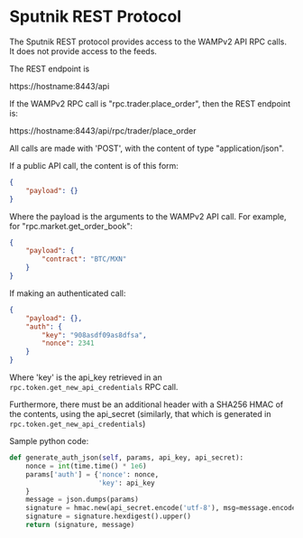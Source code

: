 # Sputnik REST Protocol

The Sputnik REST protocol provides access to the WAMPv2 API RPC calls. It does not provide access to the
feeds.

The REST endpoint is

https://hostname:8443/api

If the WAMPv2 RPC call is "rpc.trader.place_order", then the REST endpoint is:

https://hostname:8443/api/rpc/trader/place_order

All calls are made with 'POST', with the content of type "application/json".

If a public API call, the content is of this form:

```json
{
    "payload": {}
}
```

Where the payload is the arguments to the WAMPv2 API call. For example, for "rpc.market.get_order_book":

```json
{
    "payload": {
        "contract": "BTC/MXN"
    }
}
```

If making an authenticated call:

```json
{
    "payload": {},
    "auth": {
        "key": "908asdf09as8dfsa",
        "nonce": 2341
    }
}
```

Where 'key' is the api_key retrieved in an `rpc.token.get_new_api_credentials` RPC call.

Furthermore, there must be an additional header with a SHA256 HMAC of the contents, using
the api_secret (similarly, that which is generated in `rpc.token.get_new_api_credentials`)

Sample python code:

```python
def generate_auth_json(self, params, api_key, api_secret):
    nonce = int(time.time() * 1e6)
    params['auth'] = {'nonce': nonce,
                      'key': api_key
    }
    message = json.dumps(params)
    signature = hmac.new(api_secret.encode('utf-8'), msg=message.encode('utf-8'), digestmod=hashlib.sha256)
    signature = signature.hexdigest().upper()
    return (signature, message)
```
